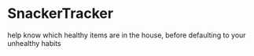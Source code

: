 # SnackerTracker
help know which healthy items are in the house, before defaulting to your unhealthy habits
